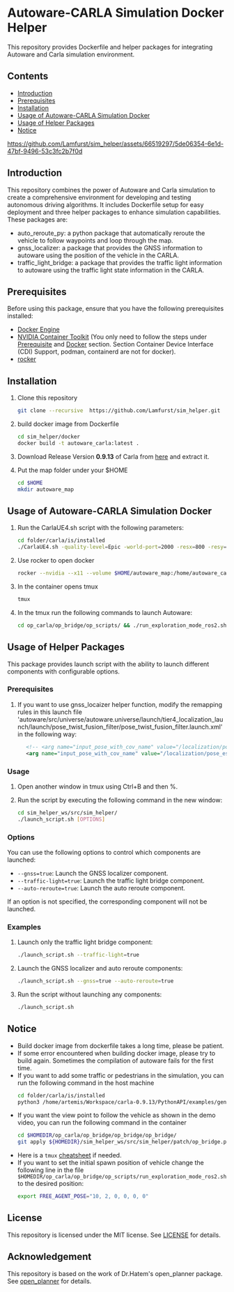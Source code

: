 # Autoware-CARLA Simulation Docker Helper

This repository provides Dockerfile and helper packages for integrating Autoware and Carla simulation environment. 


## Contents
- [Introduction](#introduction)
- [Prerequisites](#prerequisites)
- [Installation](#installation)
- [Usage of Autoware-CARLA Simulation Docker](#usage-of-autoware-carla-simulation-docker)
- [Usage of Helper Packages](#usage-of-helper-packages)
- [Notice](#notice)



https://github.com/Lamfurst/sim_helper/assets/66519297/5de06354-6e1d-47bf-9496-53c3fc2b7f0d



## Introduction
This repository combines the power of Autoware and Carla simulation to create a comprehensive environment for developing and testing autonomous driving algorithms. It includes Dockerfile setup for easy deployment and three helper packages to enhance simulation capabilities. These packages are:
- auto_reroute_py: a python package that automatically reroute the vehicle to follow waypoints and loop through the map.
- gnss_localizer: a package that provides the GNSS information to autoware using the position of the vehicle in the CARLA.
- traffic_light_bridge: a package that provides the traffic light information to autoware using the traffic light state information in the CARLA. 

## Prerequisites

Before using this package, ensure that you have the following prerequisites installed:

- [Docker Engine](https://docs.docker.com/engine/install/ubuntu/)
- [NVIDIA Container Toolkit](https://docs.nvidia.com/datacenter/cloud-native/container-toolkit/latest/install-guide.html#docker) (You only need to follow the steps under [Prerequisite](https://docs.nvidia.com/datacenter/cloud-native/container-toolkit/latest/install-guide.html#docker) and [Docker](https://docs.nvidia.com/datacenter/cloud-native/container-toolkit/latest/install-guide.html#docker) section. Section Container Device Interface (CDI) Support, podman, containerd are not for docker).
- [rocker](https://github.com/osrf/rocker/#installation)

## Installation
1. Clone this repository
    ```bash
    git clone --recursive  https://github.com/Lamfurst/sim_helper.git
    ```

2. build docker image from Dockerfile
    
    ```bash
    cd sim_helper/docker
    docker build -t autoware_carla:latest .
    ```
3. Download Release Version **0.9.13** of Carla from [here](https://github.com/carla-simulator/carla/releases) and extract it.
    
4. Put the map folder under your $HOME
    
    ```bash
    cd $HOME
    mkdir autoware_map
    ```
## Usage of Autoware-CARLA Simulation Docker
1. Run the CarlaUE4.sh script with the following parameters:
    
    ```bash
    cd folder/carla/is/installed
    ./CarlaUE4.sh -quality-level=Epic -world-port=2000 -resx=800 -resy=600
    ```
2. Use rocker to open docker
    
    ```bash
    rocker --nvidia --x11 --volume $HOME/autoware_map:/home/autoware_carla/autoware_map -- autoware_carla:latest
    ```
    
3. In the container opens tmux
    ```bash
    tmux
    ```

4. In the tmux run the following commands to launch Autoware:
    
    ```bash
    cd op_carla/op_bridge/op_scripts/ && ./run_exploration_mode_ros2.sh
    ```

## Usage of Helper Packages
This package provides launch script with the ability to launch different components with configurable options.

### Prerequisites
1. If you want to use gnss_locaizer helper function, modify the remapping rules in this launch file 'autoware/src/universe/autoware.universe/launch/tier4_localization_launch/launch/pose_twist_fusion_filter/pose_twist_fusion_filter.launch.xml' in the following way:

```xml
      <!-- <arg name="input_pose_with_cov_name" value="/localization/pose_estimator/pose_with_covariance"/> -->
      <arg name="input_pose_with_cov_name" value="/localization/pose_estimator/gnss/pose_with_covariance"/>
```

### Usage
1. Open another window in tmux using Ctrl+B and then %.

2. Run the script by executing the following command in the new window:

    ```bash
    cd sim_helper_ws/src/sim_helper/
    ./launch_script.sh [OPTIONS]
    ```

### Options
You can use the following options to control which components are launched:

- `--gnss=true`: Launch the GNSS localizer component.
- `--traffic-light=true`: Launch the traffic light bridge component.
- `--auto-reroute=true`: Launch the auto reroute component.

If an option is not specified, the corresponding component will not be launched.

### Examples
1. Launch only the traffic light bridge component:
   ```bash
   ./launch_script.sh --traffic-light=true
   ```

2. Launch the GNSS localizer and auto reroute components:
   ```bash
   ./launch_script.sh --gnss=true --auto-reroute=true
   ```

3. Run the script without launching any components:
   ```bash
   ./launch_script.sh
   ```

## Notice
- Build docker image from dockerfile takes a long time, please be patient.
- If some error encountered when building docker image, please try to build again. Sometimes the compilation of autoware fails for the first time.
- If you want to add some traffic or pedestrians in the simulation, you can run the following command in the host machine
    ```bash
    cd folder/carla/is/installed
    python3 /home/artemis/Workspace/carla-0.9.13/PythonAPI/examples/generate_traffic.py --asynch --safe -n 50 -w 100
    ```
- If you want the view point to follow the vehicle as shown in the demo video, you can run the following command in the container
    ```bash
    cd $HOMEDIR/op_carla/op_bridge/op_bridge/op_bridge/
    git apply ${HOMEDIR}/sim_helper_ws/src/sim_helper/patch/op_bridge.patch
    ```
- Here is a `tmux` [cheatsheet](https://tmuxcheatsheet.com/) if needed.
- If you want to set the initial spawn position of vehicle change the following line in the file `$HOMEDIR/op_carla/op_bridge/op_scripts/run_exploration_mode_ros2.sh` to the desired position:
    ```bash
    export FREE_AGENT_POSE="10, 2, 0, 0, 0, 0"
    ```

## License
This repository is licensed under the MIT license. See [LICENSE](LICENSE) for details.

## Acknowledgement
This repository is based on the work of Dr.Hatem's open_planner package. See [open_planner](https://github.com/ZATiTech/open_planner) for details.
